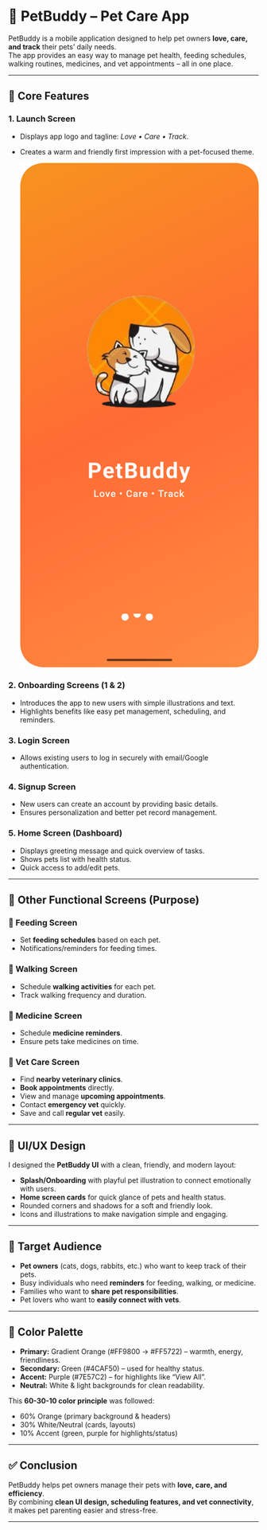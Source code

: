 # 🐾 PetBuddy – Pet Care App

PetBuddy is a mobile application designed to help pet owners **love, care, and track** their pets’ daily needs.  
The app provides an easy way to manage pet health, feeding schedules, walking routines, medicines, and vet appointments – all in one place.  

---

## 🚀 Core Features

### 1. **Launch Screen**
- Displays app logo and tagline: *Love • Care • Track*.  
- Creates a warm and friendly first impression with a pet-focused theme.

  ![Launch Screen](screenshots/launch_screen.png)

### 2. **Onboarding Screens (1 & 2)**
- Introduces the app to new users with simple illustrations and text.  
- Highlights benefits like easy pet management, scheduling, and reminders.  

### 3. **Login Screen**
- Allows existing users to log in securely with email/Google authentication.  

### 4. **Signup Screen**
- New users can create an account by providing basic details.  
- Ensures personalization and better pet record management.  

### 5. **Home Screen (Dashboard)**
- Displays greeting message and quick overview of tasks.  
- Shows pets list with health status.  
- Quick access to add/edit pets.  

---

## 📱 Other Functional Screens (Purpose)

### 🥣 Feeding Screen
- Set **feeding schedules** based on each pet.  
- Notifications/reminders for feeding times.  

### 🚶 Walking Screen
- Schedule **walking activities** for each pet.  
- Track walking frequency and duration.  

### 💊 Medicine Screen
- Schedule **medicine reminders**.  
- Ensure pets take medicines on time.  

### 🏥 Vet Care Screen
- Find **nearby veterinary clinics**.  
- **Book appointments** directly.  
- View and manage **upcoming appointments**.  
- Contact **emergency vet** quickly.  
- Save and call **regular vet** easily.  

---

## 🎨 UI/UX Design

I designed the **PetBuddy UI** with a clean, friendly, and modern layout:  
- **Splash/Onboarding** with playful pet illustration to connect emotionally with users.  
- **Home screen cards** for quick glance of pets and health status.  
- Rounded corners and shadows for a soft and friendly look.  
- Icons and illustrations to make navigation simple and engaging.  

---

## 🎯 Target Audience

- **Pet owners** (cats, dogs, rabbits, etc.) who want to keep track of their pets.  
- Busy individuals who need **reminders** for feeding, walking, or medicine.  
- Families who want to **share pet responsibilities**.  
- Pet lovers who want to **easily connect with vets**.  

---

## 🎨 Color Palette

- **Primary:** Gradient Orange (#FF9800 → #FF5722) – warmth, energy, friendliness.  
- **Secondary:** Green (#4CAF50) – used for healthy status.  
- **Accent:** Purple (#7E57C2) – for highlights like “View All”.  
- **Neutral:** White & light backgrounds for clean readability.  

This **60-30-10 color principle** was followed:  
- 60% Orange (primary background & headers)  
- 30% White/Neutral (cards, layouts)  
- 10% Accent (green, purple for highlights/status)  

---

## ✅ Conclusion

PetBuddy helps pet owners manage their pets with **love, care, and efficiency**.  
By combining **clean UI design, scheduling features, and vet connectivity**, it makes pet parenting easier and stress-free.  

---
